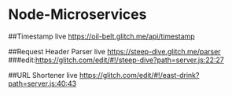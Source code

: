 # Node-Microservices

##Timestamp live https://oil-belt.glitch.me/api/timestamp 

##Request Header Parser live https://steep-dive.glitch.me/parser  ###edit:https://glitch.com/edit/#!/steep-dive?path=server.js:22:27

##URL Shortener live https://glitch.com/edit/#!/east-drink?path=server.js:40:43
